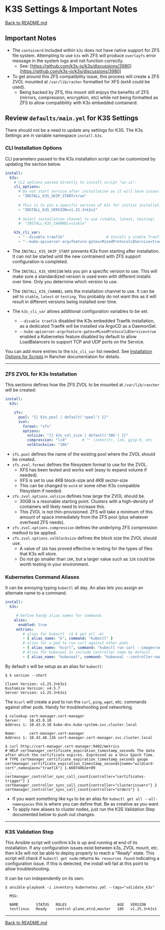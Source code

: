 # K3S Settings & Important Notes

[Back to README.md](../README.md)

## Important Notes

* The `containerd` included within `k3s` does not have native support for ZFS file system. Attempting to use `k3s` wih ZFS will produce `overlayfs` error message in the system logs and not function correctly.
  * See: [https://github.com/k3s-io/k3s/discussions/3980](https://github.com/k3s-io/k3s/discussions/3980)
* To get around this ZFS compatibility issue, this process will create a ZFS ZVOL mounted at `/var/lib/racher` formatted for XFS (ext4 could be used).
  * Being backed by ZFS, this mount still enjoys the benefits of ZFS (mirrors, compression, encryption, etc) while not being formatted as ZFS to allow compatibility with K3s embedded containerd.

## Review `defaults/main.yml` for K3S Settings

There should not be a need to update any settings for K3S. The K3s Settings are in variable namespace `install.k3s`.

### CLI Installation Options

CLI parameters passed to the K3s installation script can be customized by updating the section below.

```yml
install:
  k3s:
    # CLI options passed directly to install script "as-is":
    cli_options:
      # Do not start service after installation as it will have issues with ZFS
      - "INSTALL_K3S_SKIP_START=true"
      
      # This is to pin a specific version of k3s for initial installation
      - "INSTALL_K3S_VERSION=v1.25.3+k3s1"
      
      # Select installation channel to use (stable, latest, testing)
      #- "INSTALL_K3S_CHANNEL=stable"

    k3s_cli_var:
      - "--disable traefik"                   # Install a stable Traefik via helm instead
      - "--kube-apiserver-arg=feature-gates=MixedProtocolLBService=true"  # Allow Load Balancer to use TCP & UDP Ports
```

* The `INSTALL_K3S_SKIP_START` prevents K3s from starting after installation. It can not be started until the new contrainerd with ZFS support configuration is completed.

* The `INSTALL_K3S_VERSION` lets you pin a specific version to use.  This will make sure a standardized version is used even with different installs over time.  Only you determine which version to use.

* The `INSTALL_K3S_CHANNEL` sets the installation channel to use. It can be set to `stable`, `latest` or `testing`. You probably do not want this as it will result in different versions being installed over time.

* The `k3s_cli_var` allows additional configuration variables to be set.
  * `--disable traefik` disabled the K3s embedded Traefik installation, as a dedicated Traefik will be installed via ArgoCD as a DaemonSet.
  * `--kube-apiserver-arg=feature-gates=MixedProtocolLBService=true` enabled a Kubernetes feature disabled by default to allow LoadBalancers to support TCP and UDP ports on the Service.
  
You can add more entries to the `k3s_cli_var` list needed.  See [Installation Options for Scripts](https://rancher.com/docs/k3s/latest/en/installation/install-options/) in Rancher documentation for details.

---

### ZFS ZVOL for K3s Installation

This sections defines how the ZFS ZVOL to be mounted at `/var/lib/rancher` will be created:

```yaml
install:
  k3s:

    zfs:
      pool: "{{ k3s_pool | default('rpool') }}"
      zvol:
        format: "xfs"
        options:
          volsize: "{{ k3s_vol_size | default('30G') }}"
          compression: "lz4"       # "" (inherit), lz4, gzip-9, etc
          volblocksize: "16k"
```

* `zfs.pool` defines the name of the existing pool where the ZVOL should be created.
* `zfs.zvol.format` defines the filesystem format to use for the ZVOL.
  * XFS has been tested and works well (easy to expand volume if needed).
  * XFS is set to use 4KB block-size and 4KB sector-size
  * This can be changed to `ext4` or some other K3s compatible filesystem if needed.
* `zfs.zvol.options.volsize` defines how large the ZVOL should be.
  * 30GB is a resonable starting point. Clusters with a high-density of containers will likely need to increase this.
  * This ZVOL is not thin-provisioned. ZFS will take a minimum of this amount of space immediately from the ZFS pool (plus whatever overhead ZFS needs).
* `zfs.zvol.options.compression` defines the underlying ZFS compression method to be applied.
* `zfs.zvol.options.volblocksize` defines the block size the ZVOL should use.
  * A value of `16k` has proved effective in testing for the types of files that K3s will store.
  * Do not go smaller than `16K`, but a larger value such as `32K` could be worth testing in your environment.

### Kubernetes Command Aliases

It can be annoying typing `kubectl` all day.  An alias lets you assign an alternate name to a command.  

```yaml
install:
  k3s:

     # Define handy alias names for commands
    alias:
      enabled: true
     entries:
        # alias for kubectl  ($ k get all -A)
        - { alias_name: "k", command: "kubectl" }   
        # alias for a pod to run curl against other pods
        - { alias_name: "kcurl", command: "kubectl run curl --image=radial/busyboxplus:curl --rm=true --stdin=true --tty=true --restart=Never" }
        # Alias for Kubeseal to include controller name by default
        - { alias_name: "kubeseal", command: "kubeseal --controller-name {{ sealed_secrets.controller_name }}" }

```

By default `k` will be setup as an alias for `kubectl`:

```shell
$ k version --short

Client Version: v1.25.3+k3s1
Kustomize Version: v4.5.7
Server Version: v1.25.3+k3s1
```

The `kcurl` will create a pod to run the `curl`, `ping`, `wget`, etc. commands against other pods.  Handy for troubleshooting pod networking.

```shell
$ nslookup cert-manager.cert-manager
Server:    10.43.0.10
Address 1: 10.43.0.10 kube-dns.kube-system.svc.cluster.local

Name:      cert-manager.cert-manager
Address 1: 10.43.48.136 cert-manager.cert-manager.svc.cluster.local

$ curl http://cert-manager.cert-manager:9402/metrics
# HELP certmanager_certificate_expiration_timestamp_seconds The date after which the certificate expires. Expressed as a Unix Epoch Time.
# TYPE certmanager_certificate_expiration_timestamp_seconds gauge
certmanager_certificate_expiration_timestamp_seconds{name="wildcard-cert",namespace="traefik"} 1.66074062e+09
...
certmanager_controller_sync_call_count{controller="certificates-trigger"} 1
certmanager_controller_sync_call_count{controller="clusterissuers"} 2
certmanager_controller_sync_call_count{controller="orders"} 1
```

* If you want something like `kga` to be an alias for `kubectl get all --all-namespaces` this is where you can define that. Be as creative as you want.
* To apply new aliases to cluster nodes, just run the K3S Validation Step documented below to push out changes.

---

### K3S Validation Step

This Ansible script will confirm k3s is up and running at end of its installation. If any configuration issues exist between k3s, ZVOL mount, etc. then k3s will not be able to deploy properly to reach a "Ready" state. This script will check if `kubectl get node` returns `No resources found` indicating a configuration issue.  If this is detected, the install will fail at this point to allow troubleshooting.

It can be run independently on its own:

```shell
$ ansible-playbook -i inventory kubernetes.yml --tags="validate_k3s"

  MSG:

  NAME        STATUS   ROLES                       AGE   VERSION
  testlinux   Ready    control-plane,etcd,master   18h   v1.25.3+k3s1
```

---

[Back to README.md](../README.md)
